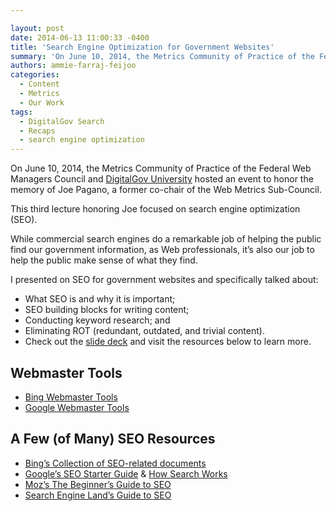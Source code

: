 ```yaml
---

layout: post
date: 2014-06-13 11:00:33 -0400
title: 'Search Engine Optimization for Government Websites'
summary: 'On June 10, 2014, the Metrics Community of Practice of the Federal Web Managers Council and DigitalGov University hosted an event to honor the memory of Joe Pagano, a former co-chair of the Web Metrics Sub-Council. This third lecture honoring Joe focused on search engine optimization (SEO). While commercial search engines do a remarkable job'
authors: ammie-farraj-feijoo
categories:
  - Content
  - Metrics
  - Our Work
tags:
  - DigitalGov Search
  - Recaps
  - search engine optimization
---
```


On June 10, 2014, the Metrics Community of Practice of the Federal Web Managers Council and [DigitalGov University](https://www.WHATEVER/digitalgov-university/) hosted an event to honor the memory of Joe Pagano, a former co-chair of the Web Metrics Sub-Council.

This third lecture honoring Joe focused on search engine optimization (SEO).

While commercial search engines do a remarkable job of helping the public find our government information, as Web professionals, it&#8217;s also our job to help the public make sense of what they find.

I presented on SEO for government websites and specifically talked about:

  * What SEO is and why it is important;
  * SEO building blocks for writing content;
  * Conducting keyword research; and
  * Eliminating ROT (redundant, outdated, and trivial content).
  * Check out the [slide deck](http://www.slideshare.net/DigitalGov/seo-joepagano) and visit the resources below to learn more.

## Webmaster Tools

  * [Bing Webmaster Tools](http://www.bing.com/toolbox/webmaster)
  * [Google Webmaster Tools](https://www.google.com/webmasters/tools/home?hl=en&pli=1)

## A Few (of Many) SEO Resources

  * [Bing&#8217;s Collection of SEO-related documents](http://blogs.bing.com/webmaster/2011/04/13/collection-of-seo-related-documents-from-the-bing-ecosystem/)
  * [Google&#8217;s SEO Starter Guide](http://static.googleusercontent.com/media/www.google.com/en/us/webmasters/docs/search-engine-optimization-starter-guide.pdf) & [How Search Works](http://www.google.com/insidesearch/howsearchworks/thestory/index.html)
  * [Moz&#8217;s The Beginner&#8217;s Guide to SEO](http://moz.com/beginners-guide-to-seo)
  * [Search Engine Land&#8217;s Guide to SEO](http://searchengineland.com/guide/seo)